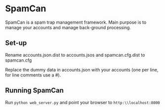 # SpamCan

SpamCan is a spam trap management framework. Main purpose is to manage your accounts and manage back-ground processing.


## Set-up

Rename accounts.json.dist to accounts.jsos and spamcan.cfg.dist to spamcan.cfg

Replace the dummy data in accounts.json with your accounts (one per line, for line comments use a #).


## Running SpamCan

Run `python web_server.py` and point your browser to `http:\\localhost:8000`
